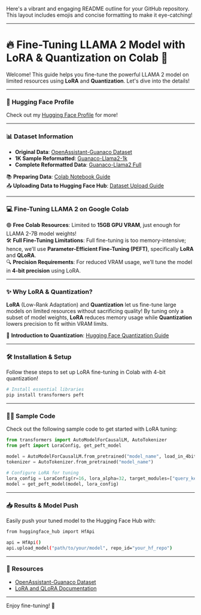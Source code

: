 Here's a vibrant and engaging README outline for your GitHub repository. This layout includes emojis and concise formatting to make it eye-catching!

---

# 🔥 Fine-Tuning LLAMA 2 Model with LoRA & Quantization on Colab 🚀

Welcome! This guide helps you fine-tune the powerful LLAMA 2 model on limited resources using **LoRA** and **Quantization**. Let's dive into the details!

---

### 👤 **Hugging Face Profile**
Check out my [Hugging Face Profile](https://huggingface.co/pashd) for more!

---

### 📊 **Dataset Information**

- **Original Data**: [OpenAssistant-Guanaco Dataset](https://huggingface.co/datasets/timdettmers/openassistant-guanaco?row=0)
- **1K Sample Reformatted**: [Guanaco-Llama2-1k](https://huggingface.co/datasets/mlabonne/guanaco-llama2-1k?row=2)
- **Complete Reformatted Data**: [Guanaco-Llama2 Full](https://huggingface.co/datasets/mlabonne/guanaco-llama2)
  
📚 **Preparing Data**: [Colab Notebook Guide](https://colab.research.google.com/drive/1Ad7a9zMmkxuXTOh1Z7-rNSICA4dybpM2?usp=sharing)  
📤 **Uploading Data to Hugging Face Hub**: [Dataset Upload Guide](https://huggingface.co/docs/datasets/v1.16.0/upload_dataset.html#:~:text=Upload%20your%20files,lines%2C%20text%2C%20and%20Parquet.)

---

### 💻 **Fine-Tuning LLAMA 2 on Google Colab**

🟢 **Free Colab Resources**: Limited to **15GB GPU VRAM**, just enough for LLAMA 2-7B model weights!  
🛠️ **Full Fine-Tuning Limitations**: Full fine-tuning is too memory-intensive; hence, we’ll use **Parameter-Efficient Fine-Tuning (PEFT)**, specifically **LoRA** and **QLoRA**.  
🔍 **Precision Requirements**: For reduced VRAM usage, we’ll tune the model in **4-bit precision** using LoRA.

---

### ✨ **Why LoRA & Quantization?**

**LoRA** (Low-Rank Adaptation) and **Quantization** let us fine-tune large models on limited resources without sacrificing quality! By tuning only a subset of model weights, **LoRA** reduces memory usage while **Quantization** lowers precision to fit within VRAM limits.

🧠 **Introduction to Quantization**: [Hugging Face Quantization Guide](https://huggingface.co/blog/merve/quantization)

---

### 🛠️ **Installation & Setup**

Follow these steps to set up LoRA fine-tuning in Colab with 4-bit quantization!

```bash
# Install essential libraries
pip install transformers peft
```

---

### 🧑‍💻 **Sample Code**

Check out the following sample code to get started with LoRA tuning:

```python
from transformers import AutoModelForCausalLM, AutoTokenizer
from peft import LoraConfig, get_peft_model

model = AutoModelForCausalLM.from_pretrained("model_name", load_in_4bit=True)
tokenizer = AutoTokenizer.from_pretrained("model_name")

# Configure LoRA for tuning
lora_config = LoraConfig(r=16, lora_alpha=32, target_modules=["query_key_value"], lora_dropout=0.05)
model = get_peft_model(model, lora_config)
```

---

### 📥 **Results & Model Push**

Easily push your tuned model to the Hugging Face Hub with:

```bash
from huggingface_hub import HfApi

api = HfApi()
api.upload_model("path/to/your/model", repo_id="your_hf_repo")
```

---

### 🔗 **Resources**

- [OpenAssistant-Guanaco Dataset](https://huggingface.co/datasets/timdettmers/openassistant-guanaco?row=0)
- [LoRA and QLoRA Documentation](https://huggingface.co/docs/transformers/main/en/main_classes/peft)

---

Enjoy fine-tuning! 🎉
